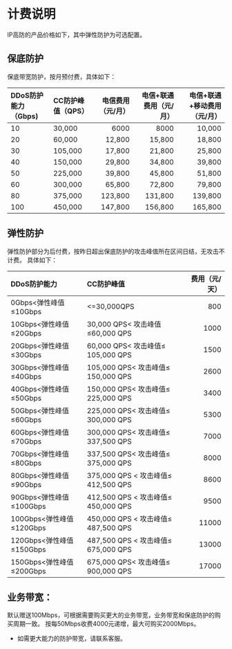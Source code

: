 # 计费说明
IP高防的产品价格如下，其中弹性防护为可选配置。


## 保底防护
保底带宽防护，按月预付费，具体如下：

DDoS防护能力（Gbps)	| CC防护峰值（QPS）	| 电信费用（元/月）	| 电信+联通费用（元/月）	 |电信+联通+移动费用（元/月）|
:---|:--- |---: |---: |---:
| 10 | 30,000 | 6000 | 8000 | 10,000 |
|20|60,000|12,800|15,800|18,800|
|30|105,000|17,800|21,800|25,800|
|40|150,000|29,800|34,800|39,800|
|50|225,000|39,800|45,800|51,800|
|60|300,000|65,800|72,800|79,800|
|80|375,000|123,800|131,800|139,800|
|100|450,000|147,800|156,800|165,800|

## 弹性防护
弹性防护部分为后付费，按昨日超出保底防护的攻击峰值所在区间日结，无攻击不计费。
具体如下：

DDoS防护能力|	CC防护峰值| 费用（元/天）|
:---|:--- |---: |
|0Gbps<弹性峰值≤10Gbps|<=30,000QPS|800
|10Gbps<弹性峰值≤20Gbps|	30,000 QPS< 攻击峰值≤60,000 QPS	|1000
|20Gbps<弹性峰值≤30Gbps|	60,000 QPS< 攻击峰值≤ 105,000 QPS	|1500
|30Gbps<弹性峰值≤40Gbps|	105,000 QPS< 攻击峰值≤ 150,000 QPS	|2600
|40Gbps<弹性峰值≤50Gbps|	150,000 QPS< 攻击峰值≤ 225,000 QPS	|3400
|50Gbps<弹性峰值≤60Gbps| 225,000 QPS< 攻击峰值≤  300,000 QPS	|5300
|60Gbps<弹性峰值≤70Gbps| 300,000 QPS< 攻击峰值≤ 337,500 QPS	| 7000
|70Gbps<弹性峰值≤80Gbps| 337,500 QPS< 攻击峰值≤  375,000 QPS	|8000
|80Gbps<弹性峰值≤90Gbps| 375,000 QPS < 攻击峰值≤ 412,500 QPS	|8600
|90Gbps<弹性峰值≤100Gbps| 412,500 QPS < 攻击峰值≤ 450,000 QPS	|9500
|100Gbps<弹性峰值≤120Gbps| 450,000 QPS < 攻击峰值≤ 487,500 QPS	|11000
|120Gbps<弹性峰值≤150Gbps	| 487,500 QPS < 攻击峰值≤ 675,000 QPS	|13000
|150Gbps<弹性峰值≤200Gbps| 675,000 QPS< 攻击峰值≤  900,000 QPS|	17000

## 业务带宽：
默认赠送100Mbps，可根据需要购买更大的业务带宽，业务带宽和保底防护的购买周期一致。
按每50Mbps收费4000元递增，最大可购买2000Mbps。


- 如需更大能力的防护带宽，请联系客服。
